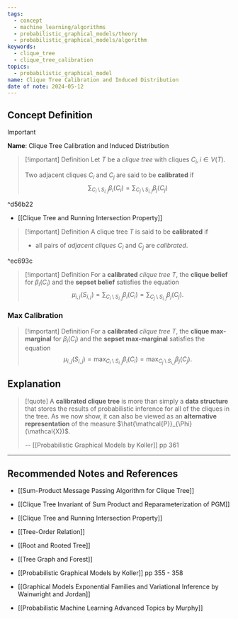 ```yaml
---
tags:
  - concept
  - machine_learning/algorithms
  - probabilistic_graphical_models/theory
  - probabilistic_graphical_models/algorithm
keywords:
  - clique_tree
  - clique_tree_calibration
topics:
  - probabilistic_graphical_model
name: Clique Tree Calibration and Induced Distribution
date of note: 2024-05-12
---
```


## Concept Definition

>[!important]
>**Name**: Clique Tree Calibration and Induced Distribution

>[!important] Definition
>Let $T$ be a *clique tree* with cliques $C_{i}, i\in V(T)$.
>
>Two adjacent cliques $C_{i}$ and $C_{j}$ are said to be **calibrated** if 
>$$
>\sum_{C_{i} \setminus S_{i,j}}\beta_{i}(C_{i}) = \sum_{C_{j} \setminus S_{i,j}}\beta_{j}(C_{j})
>$$
>

^d56b22

- [[Clique Tree and Running Intersection Property]]

>[!important] Definition
>A clique tree $T$ is said to be **calibrated** if 
>- all pairs of *adjacent cliques* $C_{i}$ and $C_{j}$ are *calibrated*.

^ec693c

>[!important] Definition
>For a **calibrated** *clique tree* $T$,  the  **clique belief** for $\beta_{i}(C_{i})$ and the **sepset belief** satisfies the equation $$\mu_{i,j}(S_{i,j}) = \sum_{C_{i} \setminus S_{i,j}}\beta_{i}(C_{i}) = \sum_{C_{j} \setminus S_{i,j}}\beta_{j}(C_{j}).$$

### Max Calibration

>[!important] Definition
>For a **calibrated** *clique tree* $T$,  the  **clique max-marginal** for $\beta_{i}(C_{i})$ and the **sepset max-marginal** satisfies the equation $$\mu_{i,j}(S_{i,j}) = \max_{C_{i} \setminus S_{i,j}}\beta_{i}(C_{i}) = \max_{C_{j} \setminus S_{i,j}}\beta_{j}(C_{j}).$$


## Explanation

>[!quote]
>A **calibrated clique tree** is more than simply a **data structure** that stores the results of probabilistic inference for all of the cliques in the tree. As we now show, it can also be viewed as an **alternative representation** of the measure $\hat{\mathcal{P}}_{\Phi}(\mathcal{X})$.
>
>-- [[Probabilistic Graphical Models by Koller]] pp 361




-----------
##  Recommended Notes and References


- [[Sum-Product Message Passing Algorithm for Clique Tree]]
- [[Clique Tree Invariant of Sum Product and Reparameterization of PGM]]
- [[Clique Tree and Running Intersection Property]]

- [[Tree-Order Relation]]
- [[Root and Rooted Tree]]
- [[Tree Graph and Forest]]


- [[Probabilistic Graphical Models by Koller]] pp 355 - 358
- [[Graphical Models Exponential Families and Variational Inference by Wainwright and Jordan]]
- [[Probabilistic Machine Learning Advanced Topics by Murphy]]
